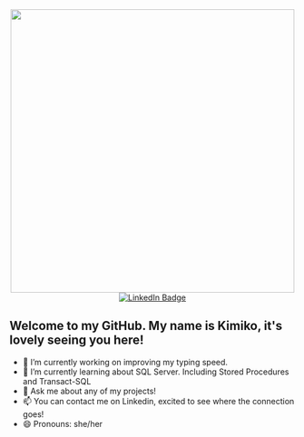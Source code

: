<div id="header" align="center">
  <img src="https://media.giphy.com/media/LMcB8XospGZO8UQq87/giphy.gif" width="500"/>
</div>

<div id="badges" align="center">
  <a href="https://www.linkedin.com/in/kimiko-dev/">
    <img src="https://img.shields.io/badge/LinkedIn-blue?style=for-the-badge&logo=linkedin&logoColor=white" alt="LinkedIn Badge"/>
  </a>
</div>

## Welcome to my GitHub. My name is Kimiko, it's lovely seeing you here!

- 🔭 I’m currently working on improving my typing speed.
- 🌱 I’m currently learning about SQL Server. Including Stored Procedures and Transact-SQL
- 💬 Ask me about any of my projects!
- 📫 You can contact me on Linkedin, excited to see where the connection goes!
- 😄 Pronouns: she/her
